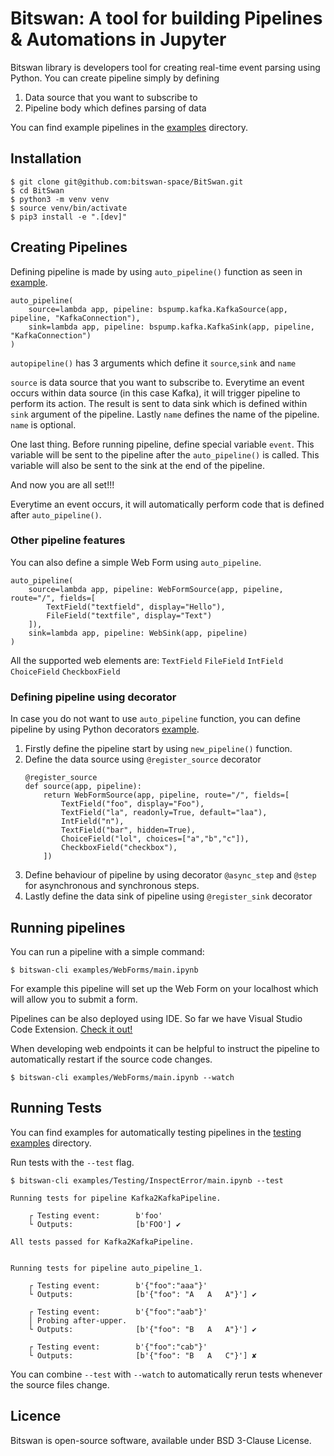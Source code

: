 Bitswan: A tool for building Pipelines & Automations in Jupyter
===============================================

Bitswan library is developers tool for creating real-time event parsing using Python.
You can create pipeline simply by defining 
1) Data source that you want to subscribe to
2) Pipeline body which defines parsing of data

You can find example pipelines in the [examples](./examples/) directory.

Installation
--------------

```
$ git clone git@github.com:bitswan-space/BitSwan.git
$ cd BitSwan
$ python3 -m venv venv
$ source venv/bin/activate
$ pip3 install -e ".[dev]"
```

Creating Pipelines
--------------

Defining pipeline is made by using `auto_pipeline()` function as seen in [example](./examples/AutoPipeline/main.ipynb).
```
auto_pipeline(
    source=lambda app, pipeline: bspump.kafka.KafkaSource(app, pipeline, "KafkaConnection"),
    sink=lambda app, pipeline: bspump.kafka.KafkaSink(app, pipeline, "KafkaConnection")
)
```

`autopipeline()` has 3 arguments which define it `source`,`sink` and `name`

`source` is data source that you want to subscribe to. Everytime an event occurs within data source (in this case Kafka),
it will trigger pipeline to perform its action. The result is sent to data sink which is defined within `sink` argument  of
the pipeline. Lastly `name` defines the name of the pipeline. `name` is optional.

One last thing. Before running pipeline, define special variable `event`. This variable will be sent to the pipeline
after the `auto_pipeline()` is called. This variable will also be sent to the sink at the end of the pipeline.

And now you are all set!!!

Everytime an event occurs, it will automatically perform code that is defined after `auto_pipeline()`.

### Other pipeline features
You can also define a simple Web Form using `auto_pipeline`.
```
auto_pipeline(
    source=lambda app, pipeline: WebFormSource(app, pipeline, route="/", fields=[
        TextField("textfield", display="Hello"),
        FileField("textfile", display="Text")
    ]),
    sink=lambda app, pipeline: WebSink(app, pipeline)
)
```
All the supported web elements are:
`TextField`
`FileField`
`IntField`
`ChoiceField`
`CheckboxField`

### Defining pipeline using decorator
In case you do not want to use `auto_pipeline` function, you can define pipeline by using Python decorators 
[example](examples/WebForms/main.ipynb). 

1) Firstly define the pipeline start by using `new_pipeline()` function.
2) Define the data source using `@register_source` decorator
    ```
    @register_source
    def source(app, pipeline):
        return WebFormSource(app, pipeline, route="/", fields=[
            TextField("foo", display="Foo"),
            TextField("la", readonly=True, default="laa"),
            IntField("n"),
            TextField("bar", hidden=True),
            ChoiceField("lol", choices=["a","b","c"]),
            CheckboxField("checkbox"),
        ])
    ```
3) Define behaviour of pipeline by using decorator `@async_step` and `@step` for asynchronous and synchronous steps.
4) Lastly define the data sink of pipeline using `@register_sink` decorator

Running pipelines
--------------------

You can run a pipeline with a simple command:

```
$ bitswan-cli examples/WebForms/main.ipynb
```

For example this pipeline will set up the Web Form on your localhost which will allow you to submit a form.

Pipelines can be also deployed using IDE. So far we have Visual Studio Code Extension. [Check it out!](https://marketplace.visualstudio.com/items?itemName=LibertyAcesLtd.bitswan)

When developing web endpoints it can be helpful to instruct the pipeline to automatically restart if the source code changes.

```
$ bitswan-cli examples/WebForms/main.ipynb --watch
```

Running Tests
----------------

You can find examples for automatically testing pipelines in the [testing examples](./examples/Testing) directory.

Run tests with the `--test` flag.

```
$ bitswan-cli examples/Testing/InspectError/main.ipynb --test

Running tests for pipeline Kafka2KafkaPipeline.

    ┌ Testing event:        b'foo'
    └ Outputs:              [b'FOO'] ✔

All tests passed for Kafka2KafkaPipeline.


Running tests for pipeline auto_pipeline_1.

    ┌ Testing event:        b'{"foo":"aaa"}'
    └ Outputs:              [b'{"foo": "A   A   A"}'] ✔

    ┌ Testing event:        b'{"foo":"aab"}'
    │ Probing after-upper.
    └ Outputs:              [b'{"foo": "B   A   A"}'] ✔

    ┌ Testing event:        b'{"foo":"cab"}'
    └ Outputs:              [b'{"foo": "B   A   C"}'] ✘
```

You can combine `--test` with `--watch` to automatically rerun tests whenever the source files change.


Licence
-------

Bitswan is open-source software, available under BSD 3-Clause License.

